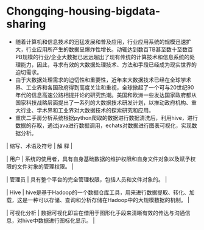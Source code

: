 # Chongqing-housing-bigdata-sharing

- 随着计算机和信息技术的迅猛发展和普及应用，行业应用系统的规模迅速扩大，行业应用所产生的数据呈爆炸性增长。动辄达到数百TB甚至数十至数百PB规模的行业/企业大数据已远远超出了现有传统的计算技术和信息系统的处理能力，因此，寻求有效的大数据处理技术、方法和手段已经成为现实世界的迫切需求。
- 由于大数据处理需求的迫切性和重要性，近年来大数据技术已经在全球学术界、工业界和各国政府得到高度关注和重视，全球掀起了一个可与20世纪90年代的信息高速公路相提并论的研究热潮。美国和欧洲一些发达国家政府都从国家科技战略层面提出了一系列的大数据技术研发计划，以推动政府机构、重大行业、学术界和工业界对大数据技术的探索研究和应用。
- 重庆二手房分析系统根据python爬取的数据进行数据清洗后，利用hive，进行数据的存取，通过java进行数据调用，echats对数据进行图表可视化，实现数据分析。

| 缩写、术语及符号 |	解 释 |

| 用户	 | 系统的使用者，具有自身基础数据的维护权限和自身文件对象以及赋予权限的文件对象的管理权限。 |

| 管理员	 | 具有整个平台的完全管理权限，包括人员和文件对象的。 |

| Hive	 | hive是基于Hadoop的一个数据仓库工具，用来进行数据提取、转化、加载，这是一种可以存储、查询和分析存储在Hadoop中的大规模数据的机制。 |

| 可视化分析	| 数据可视化即旨在借用于图形化手段来清晰有效的传达与沟通信息，对hive中数据进行图标化显示。 |

